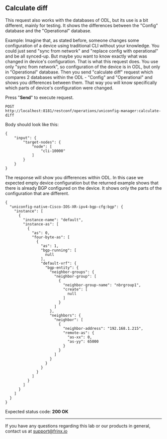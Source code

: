 ## Calculate diff

This request also works with the databases of ODL, but its use is a bit different, mainly for testing. It shows the differences between the "Config" database and the "Operational" database.

Example: Imagine that, as stated before, someone changes some configuration of a device using traditional CLI without your knowledge. You could just send "sync from network" and "replace config with operational" and be all synced-up. But maybe you want to know exactly what was changed in device's configuration. That is what this request does. You use only "sync from network", so configuration of the device is in ODL, but only in "Operational" database. Then you send "calculate diff" request which compares 2 databases within the ODL - "Config" and "Operational" and shows you differences between them. That way you will know specifically which parts of device's configuration were changed.



Press "**Send**" to execute request.

```
POST
http://localhost:8181/restconf/operations/uniconfig-manager:calculate-diff
```

Body should look like this:

```
{
    "input": {
        "target-nodes": {
            "node": [
                "cli-10000"
            ]
        }
    }
}
```
The response will show you differences within ODL. In this case we expected empty device configuration but the returned example shows that there is already BGP configured on the device. It shows only the parts of the configuration that are different.

```
{
  "uniconfig-native-Cisco-IOS-XR-ipv4-bgp-cfg:bgp": {
    "instance": [
      {
        "instance-name": "default",
        "instance-as": [
          {
            "as": 0,
            "four-byte-as": [
              {
                "as": 1,
                "bgp-running": [
                  null
                ],
                "default-vrf": {
                  "bgp-entity": {
                    "neighbor-groups": {
                      "neighbor-group": [
                        {
                          "neighbor-group-name": "nbrgroup1",
                          "create": [
                            null
                          ]
                        }
                      ]
                    },
                    "neighbors": {
                      "neighbor": [
                        {
                          "neighbor-address": "192.168.1.215",
                          "remote-as": {
                            "as-xx": 0,
                            "as-yy": 65000
                          }
                        }
                      ]
                    }
                  }
                }
              }
            ]
          }
        ]
      }
    ]
  }
}
```

Expected status code: **200 OK**

---
If you have any questions regarding this lab or our products in general, contact us at [support@frinx.io](mailto:support@frinx.io)